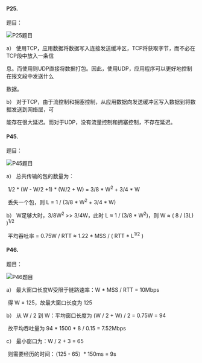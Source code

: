 #### P25.

题目：

![P25题目](/img/P25.png)

a） 使用TCP，应用数据将数据写入连接发送缓冲区，TCP将获取字节，而不必在TCP段中放入一条信

息。而使用则UDP直接将数据打包。因此，使用UDP，应用程序可以更好地控制在报文段中发送什么

数据。

b） 对于TCP，由于流控制和拥塞控制，从应用数据向发送缓冲区写入数据到将数据发送到网络层，可

能存在很大延迟。而对于UDP，没有流量控制和拥塞控制，不存在延迟。

#### P45.

题目：

![P45题目](/img/P45.png)

a） 总共传输的包的数量为：

​		1/2 * (W - W/2 +1) * (W/2 + W) = 3/8 * W<sup>2</sup> + 3/4 * W

​		丢失一个包，则 L = 1 / (3/8 * W<sup>2</sup> + 3/4 * W)

b） W足够大时，3/8W<sup>2</sup>  >>  3/4W，此时 L $\approx$ 1 / (3/8 * W<sup>2</sup>)，则 W $\approx$ ( 8 / (3L) )<sup>1/2</sup>

​		平均吞吐率 = 0.75W / RTT $\approx$ 1.22 * MSS / ( RTT * L<sup>1/2</sup> )

#### P46.

题目：

![P46题目](/img/P46.png)

a） 最大窗口长度W受限于链路速率：W * MSS / RTT = 10Mbps

​		得 W = 125，故最大窗口长度为 125

b） 从 W / 2 到 W：平均窗口长度为 (W / 2 + W) / 2 = 0.75W = 94

​		故平均吞吐量为 94 * 1500 * 8 / 0.15 = 7.52Mbps

c） 最小窗口为：W / 2 + 3 = 65

​		则需要经历的时间：（125 - 65）* 150ms = 9s

